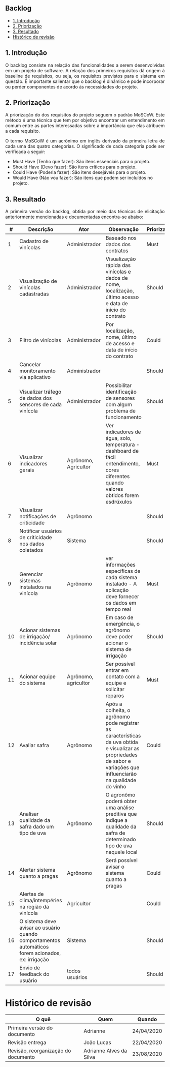 ## Backlog

- [1. Introdução](#_1-introdução)
- [2. Priorização](#_2-priorização)
- [3. Resultado](#_3-resultado)
- [ Histórico de revisão](#_histórico-de-revisão)

## 1. Introdução

<p align="justify">O backlog consiste na relação das funcionalidades a serem desenvolvidas em um projeto de software. A relação dos primeiros requisitos dá origem à baseline de requisitos, ou seja, os requisitos previstos para o sistema em questão. É importante salientar que o backlog é dinâmico e pode incorporar ou perder componentes de acordo às necessidades do projeto.

## 2. Priorização

<p align="justify">A priorização do dos requisitos do projeto seguem o padrão MoSCoW. Este método é uma técnica que tem por objetivo encontrar um entendimento em comum entre as partes interessadas sobre a importância que elas atribuem a cada requisito.

<p align="justify">O termo MoSCoW é um acrônimo em inglês derivado da primeira letra de cada uma das quatro categorias. O significado de cada categoria pode ser verificada a seguir:

- Must Have (Tenho que fazer): São itens essenciais para o projeto.
- Should Have (Devo fazer): São itens críticos para o projeto.
- Could Have (Poderia fazer): São itens desejáveis para o projeto.
- Would Have (Não vou fazer): São itens que podem ser incluídos no projeto. </p>

## 3. Resultado

 <p align="justify">A primeira versão do backlog, obtida por meio das técnicas de elicitação anteriormente mencionadas e documentadas encontra-se abaixo:

|  # | Descrição  | Ator |  Observação | Priorização|
|---|---|---|---|---|
| 1 | Cadastro de vinícolas  | Administrador | Baseado nos dados dos contratos | Must |
| 2 | Visualização de vinícolas cadastradas | Administrador | Visualização rápida das vinícolas e dados de nome, localização, último acesso e data de início do contrato | Should |
| 3 | Filtro de vinícolas | Administrador | Por localização, nome, último de acesso e data de início do contrato | Could |
| 4 | Cancelar monitoramento via aplicativo | Administrador | | Should |
| 5 | Visualizar tráfego de dados dos sensores de cada vinícola | Administrador | Possibilitar identificação de sensores com algum problema de funcionamento | Should |
| 6 | Visualizar indicadores gerais | Agrônomo, Agricultor | Ver indicadores de água, solo, temperatura - dashboard de fácil entendimento, cores diferentes quando valores obtidos forem esdrúxulos| Must |
| 7 | Visualizar notificações de criticidade | Agrônomo | | Should |
| 8 | Notificar usuários de criticidade nos dados coletados | Sistema | | Should |
| 9 | Gerenciar sistemas instalados na vinícola | Agrônomo | ver informações específicas de cada sistema instalado - A aplicação deve fornecer os dados em tempo real | Must |
| 10 | Acionar sistemas de irrigação/ incidência solar | Agrônomo | Em caso de emergência, o agrônomo deve poder acionar o sistema de irrigação | Should |
| 11 | Acionar equipe do sistema | Agrônomo, agricultor | Ser possível entrar em contato com a equipe e solicitar reparos | Must |
| 12 | Avaliar safra | Agrônomo | Após a colheita, o agrônomo pode registrar as características da uva obtida e visualizar as propriedades de sabor e variações que influenciarão na qualidade do vinho | Could |
| 13 | Analisar qualidade da safra dado um tipo de uva | Agrônomo | O agronômo poderá obter uma análise preditiva que indique a qualidade da safra de determinado tipo de uva naquele local| Should |
| 14 | Alertar sistema quanto a pragas | Agrônomo |  Será possível avisar o sistema quanto a pragas | Could |
| 15 | Alertas de clima/intempéries na região da vinícola | Agricultor | | Could |
| 16 | O sistema deve avisar ao usuário quando comportamentos automáticos forem acionados, ex: irrigação | Sistema | | Should |
| 17 | Envio de feedback do usuário | todos usuários | | Should |

# Histórico de revisão

| O quê | Quem  | Quando |
| - | - | - |
|  Primeira versão do documento | Adrianne | 24/04/2020 |
| Revisão entrega| João Lucas | 22/04/2020 |
| Revisão, reorganização do documento | Adrianne Alves da Silva | 23/08/2020